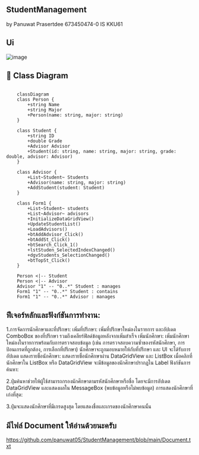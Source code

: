 ## StudentManagement 
by Panuwat Prasertdee 673450474-0 IS KKU61

## Ui
![image](https://github.com/user-attachments/assets/68ce5e71-b8a8-4945-a78e-b07f202fe1b1)


## 📌 Class Diagram
```mermaid

    classDiagram
    class Person {
        +string Name
        +string Major
        +Person(name: string, major: string)
    }

    class Student {
        +string ID
        +double Grade
        +Advisor Advisor
        +Student(id: string, name: string, major: string, grade: double, advisor: Advisor)
    }

    class Advisor {
        +List~Student~ Students
        +Advisor(name: string, major: string)
        +AddStudent(student: Student)
    }

    class Form1 {
        +List~Student~ students
        +List~Advisor~ advisors
        +InitializeDataGridView()
        +UpdateStudentList()
        +LoadAdvisors()
        +btAddAdvisor_Click()
        +btAddSt_Click()
        +btSearch_Click_1()
        +lstStuden_SelectedIndexChanged()
        +dgvStudents_SelectionChanged()
        +btTopSt_Click()
    }

    Person <|-- Student
    Person <|-- Advisor
    Advisor "1" -- "0..*" Student : manages
    Form1 "1" -- "0..*" Student : contains
    Form1 "1" -- "0..*" Advisor : manages

```
## ฟีเจอร์หลักและฟังก์ชันการทำงาน:

1.การจัดการนักศึกษาและที่ปรึกษา:
เพิ่มที่ปรึกษา: เพิ่มที่ปรึกษาใหม่ลงในรายการ และอัปเดต ComboBox ของที่ปรึกษา รวมถึงเคลียร์ฟิลด์ข้อมูลหลังจากเพิ่มสำเร็จ
เพิ่มนักศึกษา: เพิ่มนักศึกษาใหม่ลงในรายการพร้อมกับการตรวจสอบข้อมูล (เช่น การตรวจสอบความซ้ำของรหัสนักศึกษา, การป้อนเกรดที่ถูกต้อง, การเลือกที่ปรึกษา) นักศึกษาจะถูกมอบหมายให้กับที่ปรึกษา และ UI จะได้รับการอัปเดต
แสดงรายชื่อนักศึกษา: แสดงรายชื่อนักศึกษาผ่าน DataGridView และ ListBox เมื่อคลิกที่นักศึกษาใน ListBox หรือ DataGridView จะมีข้อมูลของนักศึกษาปรากฏใน Label
ฟังก์ชันการค้นหา:

2.ปุ่มค้นหาช่วยให้ผู้ใช้สามารถกรองนักศึกษาตามรหัสนักศึกษาหรือชื่อ โดยจะมีการอัปเดต DataGridView และแสดงผลใน MessageBox (พบข้อมูลหรือไม่พบข้อมูล)
การแสดงนักศึกษาที่เก่งที่สุด:

3.ปุ่มจะแสดงนักศึกษาที่มีเกรดสูงสุด โดยแสดงชื่อและเกรดของนักศึกษาคนนั้น

## มีไฟล์ Document ให้อ่านด้วยนะครับ
https://github.com/panuwat05/StudentManagement/blob/main/Document.txt

